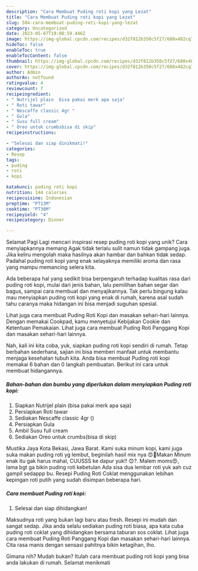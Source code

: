 ```yaml
---
description: "Cara Membuat Puding roti kopi yang Lezat"
title: "Cara Membuat Puding roti kopi yang Lezat"
slug: 584-cara-membuat-puding-roti-kopi-yang-lezat
category: Uncategorized
date: 2023-05-07T19:08:59.446Z
image: https://img-global.cpcdn.com/recipes/d32f812b350c5f27/680x482cq70/puding-roti-kopi-foto-resep-utama.jpg
hideToc: false
enableToc: true
enableTocContent: false
thumbnail: https://img-global.cpcdn.com/recipes/d32f812b350c5f27/680x482cq70/puding-roti-kopi-foto-resep-utama.jpg
cover: https://img-global.cpcdn.com/recipes/d32f812b350c5f27/680x482cq70/puding-roti-kopi-foto-resep-utama.jpg
author: Admin
authorAv: notfound
ratingvalue: 4
reviewcount: 7
recipeingredient:
- " Nutrijel plain  bisa pakai merk apa saja"
- " Roti tawar"
- " Nescaffe classic 4gr "
- " Gula"
- " Susu full cream"
- " Oreo untuk crumbsbisa di skip"
recipeinstructions:

- "Selesai dan siap dinikmati!"
categories:
- Resep
tags:
- puding
- roti
- kopi

katakunci: puding roti kopi 
nutrition: 144 calories
recipecuisine: Indonesian
preptime: "PT13M"
cooktime: "PT30M"
recipeyield: "4"
recipecategory: Dinner

---
```



Selamat Pagi Lagi mencari inspirasi resep puding roti kopi yang unik? Cara menyiapkannya memang Agak tidak terlalu sulit namun tidak gampang juga. Jika keliru mengolah maka hasilnya akan hambar dan bahkan tidak sedap. Padahal puding roti kopi yang enak selayaknya memiliki aroma dan rasa yang mampu memancing selera kita.


Ada beberapa hal yang sedikit bisa berpengaruh terhadap kualitas rasa dari puding roti kopi, mulai dari jenis bahan, lalu pemilihan bahan segar dan bagus, sampai cara membuat dan menyajikannya. Tak perlu bingung kalau mau menyiapkan puding roti kopi yang enak di rumah, karena asal sudah tahu caranya maka hidangan ini bisa menjadi suguhan spesial.

Lihat juga cara membuat Puding Roti Kopi dan masakan sehari-hari lainnya. Dengan memakai Cookpad, kamu menyetujui Kebijakan Cookie dan Ketentuan Pemakaian. Lihat juga cara membuat Puding Roti Panggang Kopi dan masakan sehari-hari lainnya.


Nah, kali ini kita coba, yuk, siapkan puding roti kopi sendiri di rumah. Tetap berbahan sederhana, sajian ini bisa memberi manfaat untuk membantu menjaga kesehatan tubuh kita. Anda bisa membuat Puding roti kopi memakai 6 bahan dan 0 langkah pembuatan. Berikut ini cara untuk membuat hidangannya.

<!--inarticleads1-->

##### Bahan-bahan dan bumbu yang diperlukan dalam menyiapkan Puding roti kopi:

1. Siapkan  Nutrijel plain  (bisa pakai merk apa saja)
1. Persiapkan  Roti tawar
1. Sediakan  Nescaffe classic 4gr ()
1. Persiapkan  Gula
1. Ambil  Susu full cream
1. Sediakan  Oreo untuk crumbs(bisa di skip)


Mustika Jaya Kota Bekasi, Jawa Barat. Kami suka minum kopi, kami juga suka makan puding roti yg lembut, beginilah hasil mix nya 😍💟Makan Minum enak itu gak harus mahal, CUUSSS ke dapur yuk!! 😊?. Malem moms😍, lama bgt ga bikin puding roti kebetulan Ada sisa dua lembar roti yuk aah cuz gampil sedappp bu. Resepi Puding Roti Coklat menggunakan lebihan kepingan roti putih yang sudah disimpan beberapa hari. 

<!--inarticleads2-->

##### Cara membuat Puding roti kopi:


1. Selesai dan siap dihidangkan!

Maksudnya roti yang bukan lagi baru atau fresh. Resepi ini mudah dan sangat sedap. Jika anda selalu sediakan puding roti biasa, apa kata cuba puding roti coklat yang dihidangkan bersama taburan sos coklat. Lihat juga cara membuat Puding Roti Panggang Kopi dan masakan sehari-hari lainnya. Cita rasa manis dengan sensasi pahitnya bikin ketagihan, lho. 

Gimana nih? Mudah bukan? Itulah cara membuat puding roti kopi yang bisa anda lakukan di rumah. Selamat menikmati

